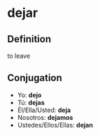 # dejar

## Definition
to leave

## Conjugation

- Yo: **dejo**
- Tú: **dejas**
- Él/Ella/Usted: **deja**
- Nosotros: **dejamos**
- Ustedes/Ellos/Ellas: **dejan**